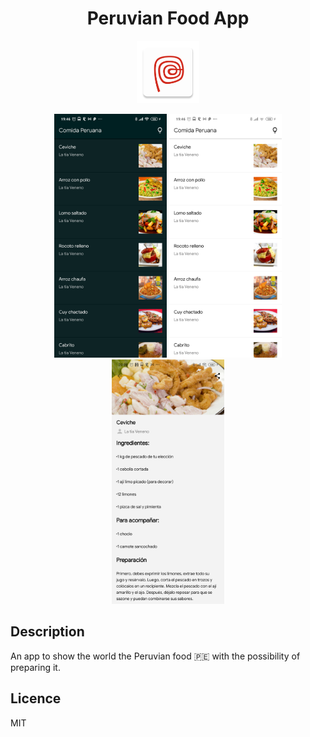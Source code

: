 <h1 align='center'>Peruvian Food App</h1>
<p align="center">
  <img src="./app/src/main/res/mipmap-xxxhdpi/ic_launcher.png" width='100px'>
</p>
<p align="center">
  <img src="./.github/screenshots/device-2020-11-28-194619.png" width="180"/>
  <img src="./.github/screenshots/device-2020-11-28-194649.png" width="180"/>
  <img src="./.github/screenshots/device-2020-11-28-200105.png" width="180"/>
</p>

## Description

An app to show the world the Peruvian food 🇵🇪 with the possibility of preparing it.

## Licence

MIT
